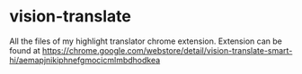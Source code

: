 # vision-translate
All the files of my highlight translator chrome extension.
Extension can be found at https://chrome.google.com/webstore/detail/vision-translate-smart-hi/aemapjnikiphnefgmocicmlmbdhodkea
